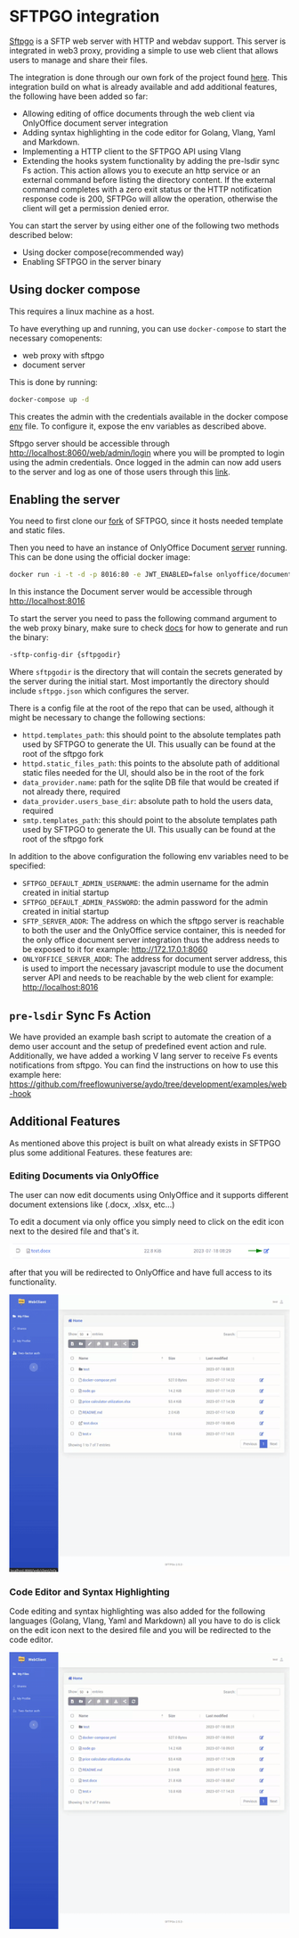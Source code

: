 # SFTPGO integration

[Sftpgo](https://github.com/drakkan/sftpgo) is a SFTP web server with HTTP and webdav support. This server is integrated in web3 proxy, providing a simple to use web client that allows users to manage and share their files.

The integration is done through our own fork of the project found [here](https://github.com/freeflowuniverse/aydo). This integration build on what is already available and add additional features, the following have been added so far:

- Allowing editing of office documents through the web client via OnlyOffice document server integration
- Adding syntax highlighting in the code editor for Golang, Vlang, Yaml and Markdown.
- Implementing a HTTP client to the SFTPGO API using Vlang
- Extending the hooks system functionality by adding the pre-lsdir sync Fs action. This action allows you to execute an http service or an external command before listing the directory content. If the external command completes with a zero exit status or the HTTP notification response code is 200, SFTPGo will allow the operation, otherwise the client will get a permission denied error.

You can start the server by using either one of the following two methods described below:

- Using docker compose(recommended way)
- Enabling SFTPGO in the server binary

## Using docker compose

This requires a linux machine as a host.

To have everything up and running, you can use `docker-compose` to start the necessary comopenents:

- web proxy with sftpgo
- document server

This is done by running:

```bash
docker-compose up -d
```

This creates the admin with the credentials available in the docker compose [env](../../../.env) file. To configure it, expose the env variables as described above.

Sftpgo server should be accessible through <http://localhost:8060/web/admin/login> where you will be prompted to login using the admin credentials.
Once logged in the admin can now add users to the server and log as one of those users through this [link](http://localhost:8060/web/client/login).

## Enabling the server

You need to first clone our [fork](https://github.com/freeflowuniverse/aydo) of SFTPGO, since it hosts needed template and static files.

Then you need to have an instance of OnlyOffice Document [server](https://github.com/ONLYOFFICE/DocumentServer) running. This can be done using the official docker image:

```bash
docker run -i -t -d -p 8016:80 -e JWT_ENABLED=false onlyoffice/documentserver:7.3
```

In this instance the Document server would be accessible through <http://localhost:8016>

To start the server you need to pass the following command argument to the web proxy binary, make sure to check [docs](../../../README.md) for how to generate and run the binary:

```bash
-sftp-config-dir {sftpgodir}
```

Where `sftpgodir` is the directory that will contain the secrets generated by the server during the initial start. Most importantly the directory should include `sftpgo.json` which configures the server.

There is a config file at the root of the repo that can be used, although it might be necessary to change the following sections:

- `httpd.templates_path`: this should point to the absolute templates path used by SFTPGO to generate the UI. This usually can be found at the root of the sftpgo fork
- `httpd.static_files_path`: this points to the absolute path of additional static files needed for the UI, should also be in the root of the fork
- `data_provider.name`: path for the sqlite DB file that would be created if not already there, required
- `data_provider.users_base_dir`: absolute path to hold the users data, required
- `smtp.templates_path`: this should point to the absolute templates path used by SFTPGO to generate the UI. This usually can be found at the root of the sftpgo fork

In addition to the above configuration the following env variables need to be specified:

- `SFTPGO_DEFAULT_ADMIN_USERNAME`: the admin username for the admin created in initial startup
- `SFTPGO_DEFAULT_ADMIN_PASSWORD`: the admin password for the admin created in initial startup
- `SFTP_SERVER_ADDR`: The address on which the sftpgo server is reachable to both the user and the OnlyOffice service container, this is needed for the only office document server integration thus the address needs to be exposed to it for example: <http://172.17.0.1:8060>
- `ONLYOFFICE_SERVER_ADDR`: The address for document server address, this is used to import the necessary javascript module to use the document server API and needs to be reachable by the web client for example: <http://localhost:8016>

## `pre-lsdir` Sync Fs Action

We have provided an example bash script to automate the creation of a demo user account and the setup of predefined event action and rule.
Additionally, we have added a working V lang server to receive Fs events notifications from sftpgo.
You can find the instructions on how to use this example here: https://github.com/freeflowuniverse/aydo/tree/development/examples/web-hook

## Additional Features

As mentioned above this project is built on what already exists in SFTPGO plus some additional Features. these features are:

### Editing Documents via OnlyOffice

The user can now edit documents using OnlyOffice and it supports different document extensions like (.docx, .xlsx, etc...)

To edit a document via only office you simply need to click on the edit icon next to the desired file and that's it.

![](../img/edit_doc.png)

after that you will be redirected to OnlyOffice and have full access to its functionality.

![](../img/OnlyOffice.gif)

### Code Editor and Syntax Highlighting

Code editing and syntax highlighting was also added for the following languages (Golang, Vlang, Yaml and Markdown) all you have to do is click on the edit icon next to the desired file and you will be redirected to the code editor.

![](../img/editing_files.gif)

